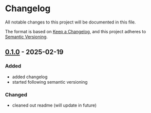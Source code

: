# Changelog

All notable changes to this project will be documented in this file.

The format is based on [Keep a Changelog](https://keepachangelog.com/en/1.1.0/),
and this project adheres to [Semantic Versioning](https://semver.org/spec/v2.0.0.html).


## [0.1.0] - 2025-02-19

### Added
- added changelog
- started following semantic versioning

### Changed
- cleaned out readme (will update in future)


[0.1.0]: https://github.com/daniel-daum/sliding-fish-stick/commits/0.1.0

